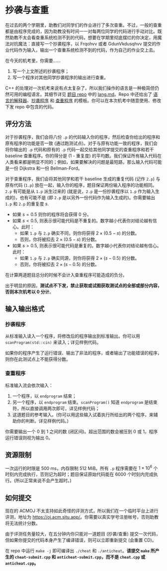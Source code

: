 # 抄袭与查重

在过去的两个学期里，助教们对同学们的作业进行了多次查重。不过，一般的查重都是由程序完成的，因为助教没有时间一一对每两位同学的代码进行手动对比。既然助教不太会看查重系统检测不到的代码，想要在学期里彻底摆烂的你决定，用魔法对抗魔法：直接写一个抄袭程序，以 Frqohvv 或者 GdunVkdusqhvv 提交的作业代码作为输入，输出一个查重系统检测不到的代码，作为自己的作业交上去。

在今天的机考里，你需要……

1. 写一个上文所述的抄袭程序；
2. 写一个程序对其他同学抄袭程序的输出进行查重。

C++ 的处理对一次机考来说有点太复杂了。所以我们操作的语言是一种极简但仍然可用的编程语言。其细节详见 [题目 repo][repo] 中的 [lang.md][langmd]。Repo 中还给出了 [语言的解释器][interp]、[抄袭程序][cheat] 和 [查重程序][anticheat] 的模板。你可以在本次机考中随意使用、修改下发 repo 中包含的代码。

[repo]: https://github.com/ACMClassCourse-2022/ppca-5b
[langmd]: https://github.com/ACMClassCourse-2022/ppca-5b/blob/master/lang.md
[interp]: https://github.com/ACMClassCourse-2022/ppca-5b/blob/master/eval.cpp
[cheat]: https://github.com/ACMClassCourse-2022/ppca-5b/blob/master/cheat.cpp
[anticheat]: https://github.com/ACMClassCourse-2022/ppca-5b/blob/master/anticheat.cpp

## 评分方法

对于抄袭程序，我们会将八份 `.p` 的代码输入你的程序，然后检查你给出的程序和原有程序的功能是否一致 (通过跑测试点)。对于与原有功能一致的程序，我们会将你输出的 `.p` 代码和原有的 `.p` 代码一起交给其他同学提交的查重程序和若干 baseline 查重程序。你的得分是 (1 - 重复度) 的平均数。我们保证所有输入代码在人类看来都是明显不同的；例如，如果要解决的问题是最短路，那么输入代码可能是一份 Dijkstra 和一份 Bellman-Ford。

对于查重程序，我们会将其他同学和若干 baseline 生成的重复代码 (记作 `2.p`) 与原有代码 (`1.p`) 放在一起，输入你的程序，题目保证两份输入程序的功能相同。`2.p` 有可能是从 `1.p` 派生过来的 (就是说，`2.p` 是一份抄袭程序以 `1.p` 作为输入生成的)，也有可能不是 (即 `2.p` 是以另外一份代码作为输入生成的)。你需要输出 `1.p` 和 `2.p` 的重复度 $s$.

- 如果 $s=0.5$ 则你的程序将会获得 0 分。
- 如果 $s<0.5$, 则表示很可能代码是不重复的。数字越小代表你对结论越有信心。此时：
  - 如果 `1.p` 与 `2.p` 确实不同，则你将获得 $2\times(0.5-s)$ 的分数。
  - 否则，你将被扣去 $2\times(0.5-s)$ 的分数。
- 如果 $s>0.5$, 则表示很可能代码是重复的。数字越小代表你对结论越有信心。此时：
  - 如果 `1.p` 与 `2.p` 确实同源，则你将获得 $2\times(s-0.5)$ 的分数。
  - 否则，你将被扣去 $2\times(s-0.5)$ 的分数。

在计算两道题目总分的时候不会计入查重程序可能造成的负分。

出于明显的原因，**测试点不下发，禁止获取或试图获取测试点的全部或部分内容，否则本次机考以 0 分计**。

## 输入输出格式

### 抄袭程序

从标准输入读入一个程序，将修改后的程序输出到标准输出。你可以用 `scanProgram(std::cin)` 来读入；详见样例代码。

如果你的程序产生了运行错误、输出了非法的程序，或者输出了功能错误的程序，则你在此测试点上不能获得分数。

### 查重程序

标准输入流会依次输入：

1. 一个程序，以 `endprogram` 结束；
2. 另一个程序，以 `endprogram` 结束。`scanProgram()` 知道 `endprogram` 是结束符，所以直接调用两次即可，详见样例代码；
3. 这道题目的参考输入。(你可以用这些输入试着执行所给出的两个程序，来辅助你的判断。详见样例代码。)

你需要输出一个 0 到 1 之间的数 (闭区间)。超出范围的数会被压到 0 或 1。程序运行错误则视为输出 0。

## 资源限制

一次运行的时限是 500 ms，内存限制 512 MiB。所有 `.p` 程序需要在 $1\times10^6$ 个时刻内完成执行，否则记为超时；题目保证原始代码能在 6000 个时刻内完成执行。(所以正常来说不会产生超时。)

## 如何提交

现在的 ACMOJ 不太支持如此奇怪的评测方式，所以我们在一个临时平台上进行评测，地址为 <https://oj.acm.sjtu.app/>。你需要以真实学号注册帐号，否则助教将无法统计分数。

由于评测任务量较大，在五分钟内你只能对一道题目 (抄袭/查重) 提交一次代码，但如果你提交的代码本身产生了编译错误，则可以立即重新提交 (会重置 CD)。

在 repo 中运行 `make -j` 即可编译出 `./cheat` 和 `./anticheat`。**请提交 `make` 所产生的 `cheat-submit.cpp` 和 `anticheat-submit.cpp`，而不是 `cheat.cpp` 或 `anticheat.cpp`。**
